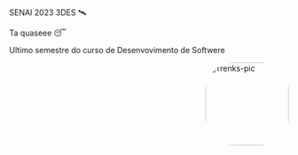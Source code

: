  SENAI 2023 3DES 🛰
 
 Ta quaseee 😴
  
Ultimo semestre do curso de Desenvovimento de Softwere

<img align="right" alt="Trenks-pic" height="150" style="border-radius:50px;" src="https://media1.giphy.com/media/13w6Kxv69la5NK/giphy.gif?cid=ecf05e478br3tbuqvlk7ta9aki20kq1axyd1ycf21bxwpe3f&rid=giphy.gif&ct=g">
